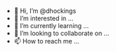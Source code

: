 - 👋 Hi, I’m @dhockings
- 👀 I’m interested in ...
- 🌱 I’m currently learning ...
- 💞️ I’m looking to collaborate on ...
- 📫 How to reach me ...

<!---
dhockings/dhockings is a ✨ special ✨ repository because its `README.md` (this file) appears on your GitHub profile.
You can click the Preview link to take a look at your changes.
--->
